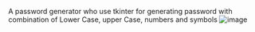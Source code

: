 A password generator who use tkinter for generating password with combination of Lower Case, upper Case, numbers and symbols
![image](https://github.com/user-attachments/assets/e643ff5d-66cd-4192-a8eb-507052cd54ee)

